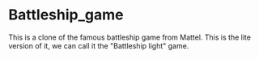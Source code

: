 # Battleship_game
This is a clone of the famous battleship game from Mattel. This is the lite version of it, we can call it the "Battleship light" game.
